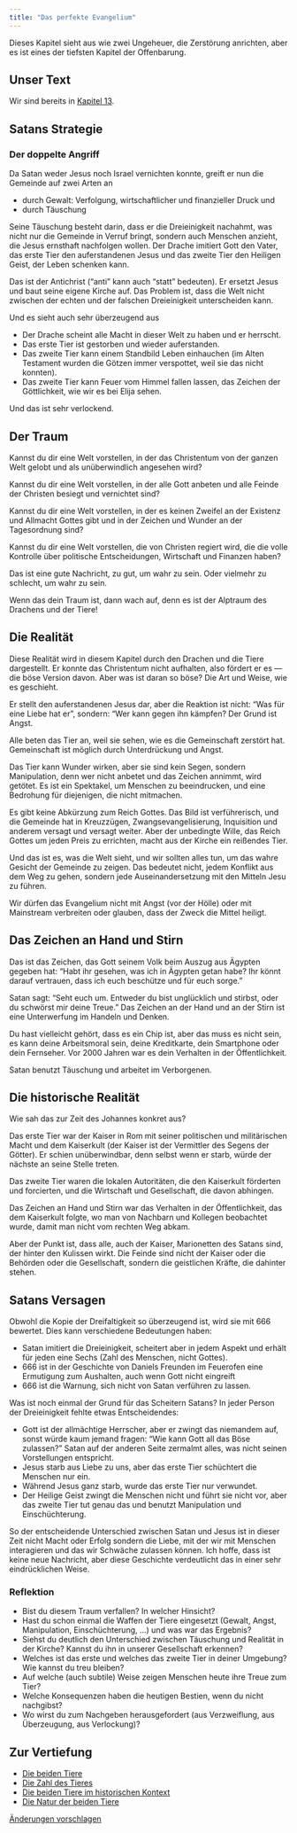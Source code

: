 ```yaml
---
title: "Das perfekte Evangelium"
---
```



Dieses Kapitel sieht aus wie zwei Ungeheuer, die Zerstörung anrichten, aber es ist eines der tiefsten Kapitel der Offenbarung.


## Unser Text

<a name="b0c3"></a>
Wir sind bereits in [Kapitel 13](https://www.bibleserver.com/SLT/Offenbarung13).


## Satans Strategie

<a name="de0c"></a>

### Der doppelte Angriff

<a name="e011"></a>
Da Satan weder Jesus noch Israel vernichten konnte, greift er nun die Gemeinde auf zwei Arten an

- durch Gewalt: Verfolgung, wirtschaftlicher und finanzieller Druck und
- durch Täuschung


Seine Täuschung besteht darin, dass er die Dreieinigkeit nachahmt, was nicht nur die Gemeinde in Verruf bringt, sondern auch Menschen anzieht, die Jesus ernsthaft nachfolgen wollen. Der Drache imitiert Gott den Vater, das erste Tier den auferstandenen Jesus und das zweite Tier den Heiligen Geist, der Leben schenken kann.

Das ist der Antichrist (“anti” kann auch “statt” bedeuten). Er ersetzt Jesus und baut seine eigene Kirche auf. Das Problem ist, dass die Welt nicht zwischen der echten und der falschen Dreieinigkeit unterscheiden kann.

Und es sieht auch sehr überzeugend aus

- Der Drache scheint alle Macht in dieser Welt zu haben und er herrscht.
- Das erste Tier ist gestorben und wieder auferstanden.
- Das zweite Tier kann einem Standbild Leben einhauchen (im Alten Testament wurden die Götzen immer verspottet, weil sie das nicht konnten).
- Das zweite Tier kann Feuer vom Himmel fallen lassen, das Zeichen der Göttlichkeit, wie wir es bei Elija sehen.


Und das ist sehr verlockend.


## Der Traum

<a name="8a64"></a>
Kannst du dir eine Welt vorstellen, in der das Christentum von der ganzen Welt gelobt und als unüberwindlich angesehen wird?

Kannst du dir eine Welt vorstellen, in der alle Gott anbeten und alle Feinde der Christen besiegt und vernichtet sind?

Kannst du dir eine Welt vorstellen, in der es keinen Zweifel an der Existenz und Allmacht Gottes gibt und in der Zeichen und Wunder an der Tagesordnung sind?

Kannst du dir eine Welt vorstellen, die von Christen regiert wird, die die volle Kontrolle über politische Entscheidungen, Wirtschaft und Finanzen haben?

Das ist eine gute Nachricht, zu gut, um wahr zu sein. Oder vielmehr zu schlecht, um wahr zu sein.

Wenn das dein Traum ist, dann wach auf, denn es ist der Alptraum des Drachens und der Tiere!


## Die Realität

<a name="9778"></a>
Diese Realität wird in diesem Kapitel durch den Drachen und die Tiere dargestellt. Er konnte das Christentum nicht aufhalten, also fördert er es — die böse Version davon. Aber was ist daran so böse? Die Art und Weise, wie es geschieht.

Er stellt den auferstandenen Jesus dar, aber die Reaktion ist nicht: “Was für eine Liebe hat er”, sondern: “Wer kann gegen ihn kämpfen? Der Grund ist Angst.

Alle beten das Tier an, weil sie sehen, wie es die Gemeinschaft zerstört hat. Gemeinschaft ist möglich durch Unterdrückung und Angst.

Das Tier kann Wunder wirken, aber sie sind kein Segen, sondern Manipulation, denn wer nicht anbetet und das Zeichen annimmt, wird getötet. Es ist ein Spektakel, um Menschen zu beeindrucken, und eine Bedrohung für diejenigen, die nicht mitmachen.

Es gibt keine Abkürzung zum Reich Gottes. Das Bild ist verführerisch, und die Gemeinde hat in Kreuzzügen, Zwangsevangelisierung, Inquisition und anderem versagt und versagt weiter. Aber der unbedingte Wille, das Reich Gottes um jeden Preis zu errichten, macht aus der Kirche ein reißendes Tier.

Und das ist es, was die Welt sieht, und wir sollten alles tun, um das wahre Gesicht der Gemeinde zu zeigen. Das bedeutet nicht, jedem Konflikt aus dem Weg zu gehen, sondern jede Auseinandersetzung mit den Mitteln Jesu zu führen.

Wir dürfen das Evangelium nicht mit Angst (vor der Hölle) oder mit Mainstream verbreiten oder glauben, dass der Zweck die Mittel heiligt.


## Das Zeichen an Hand und Stirn

<a name="f58d"></a>
Das ist das Zeichen, das Gott seinem Volk beim Auszug aus Ägypten gegeben hat: “Habt ihr gesehen, was ich in Ägypten getan habe? Ihr könnt darauf vertrauen, dass ich euch beschütze und für euch sorge.”

Satan sagt: “Seht euch um. Entweder du bist unglücklich und stirbst, oder du schwörst mir deine Treue.” Das Zeichen an der Hand und an der Stirn ist eine Unterwerfung im Handeln und Denken.

Du hast vielleicht gehört, dass es ein Chip ist, aber das muss es nicht sein, es kann deine Arbeitsmoral sein, deine Kreditkarte, dein Smartphone oder dein Fernseher. Vor 2000 Jahren war es dein Verhalten in der Öffentlichkeit.

Satan benutzt Täuschung und arbeitet im Verborgenen.


## Die historische Realität

<a name="ed62"></a>
Wie sah das zur Zeit des Johannes konkret aus?

Das erste Tier war der Kaiser in Rom mit seiner politischen und militärischen Macht und dem Kaiserkult (der Kaiser ist der Vermittler des Segens der Götter). Er schien unüberwindbar, denn selbst wenn er starb, würde der nächste an seine Stelle treten.

Das zweite Tier waren die lokalen Autoritäten, die den Kaiserkult förderten und forcierten, und die Wirtschaft und Gesellschaft, die davon abhingen.

Das Zeichen an Hand und Stirn war das Verhalten in der Öffentlichkeit, das dem Kaiserkult folgte, wo man von Nachbarn und Kollegen beobachtet wurde, damit man nicht vom rechten Weg abkam.

Aber der Punkt ist, dass alle, auch der Kaiser, Marionetten des Satans sind, der hinter den Kulissen wirkt. Die Feinde sind nicht der Kaiser oder die Behörden oder die Gesellschaft, sondern die geistlichen Kräfte, die dahinter stehen.


## Satans Versagen

<a name="cdae"></a>
Obwohl die Kopie der Dreifaltigkeit so überzeugend ist, wird sie mit 666 bewertet. Dies kann verschiedene Bedeutungen haben:

- Satan imitiert die Dreieinigkeit, scheitert aber in jedem Aspekt und erhält für jeden eine Sechs (Zahl des Menschen, nicht Gottes).
- 666 ist in der Geschichte von Daniels Freunden im Feuerofen eine Ermutigung zum Aushalten, auch wenn Gott nicht eingreift
- 666 ist die Warnung, sich nicht von Satan verführen zu lassen.


Was ist noch einmal der Grund für das Scheitern Satans? In jeder Person der Dreieinigkeit fehlte etwas Entscheidendes:

- Gott ist der allmächtige Herrscher, aber er zwingt das niemandem auf, sonst würde kaum jemand fragen: “Wie kann Gott all das Böse zulassen?” Satan auf der anderen Seite zermalmt alles, was nicht seinen Vorstellungen entspricht.
- Jesus starb aus Liebe zu uns, aber das erste Tier schüchtert die Menschen nur ein.
- Während Jesus ganz starb, wurde das erste Tier nur verwundet.
- Der Heilige Geist zwingt die Menschen nicht und führt sie nicht vor, aber das zweite Tier tut genau das und benutzt Manipulation und Einschüchterung.


So der entscheidende Unterschied zwischen Satan und Jesus ist in dieser Zeit nicht Macht oder Erfolg sondern die Liebe, mit der wir mit Menschen interagieren und das wir Schwäche zulassen können. Ich hoffe, dass ist keine neue Nachricht, aber diese Geschichte verdeutlicht das in einer sehr eindrücklichen Weise.


### Reflektion

<a name="1f8a"></a>
- Bist du diesem Traum verfallen? In welcher Hinsicht?
- Hast du schon einmal die Waffen der Tiere eingesetzt (Gewalt, Angst, Manipulation, Einschüchterung, …) und was war das Ergebnis?
- Siehst du deutlich den Unterschied zwischen Täuschung und Realität in der Kirche? Kannst du ihn in unserer Gesellschaft erkennen?
- Welches ist das erste und welches das zweite Tier in deiner Umgebung? Wie kannst du treu bleiben?
- Auf welche (auch subtile) Weise zeigen Menschen heute ihre Treue zum Tier?
- Welche Konsequenzen haben die heutigen Bestien, wenn du nicht nachgibst?
- Wo wirst du zum Nachgeben herausgefordert (aus Verzweiflung, aus Überzeugung, aus Verlockung)?







## Zur Vertiefung

<a name="83ad"></a>
- [Die beiden Tiere](../../../content/beasts/expl/the-nature-of-the-beast-in-the-book-of-revelation)
- [Die Zahl des Tieres](../../../content/beasts/expl/666-the-number-of-the-beast)
- [Die beiden Tiere im historischen Kontext](../../../content/beasts/expl/the-beasts-and-the-666-in-historical-context)
- [Die Natur der beiden Tiere](../../../content/beasts/expl/the-nature-of-the-beast)





[Änderungen vorschlagen](https://github.com/revelation-today/revelation-today/blob/main/exampleSite/content/docs/content/beasts/appl/the-perfect-gospel.de.md)
